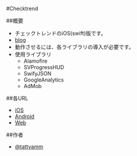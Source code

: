 #Checktrend

##概要
* チェックトレンドのiOS(swift)版です。
* [blog](http://blog.livedoor.jp/tattyamm/archives/5077201.html)
* 動作させるには、各ライブラリの導入が必要です。
* 使用ライブラリ
    * Alamofire
    * SVProgressHUD
    * SwifyJSON
    * GoogleAnalytics
    * AdMob

##各URL
* [iOS](http://itunes.apple.com/jp/app/id397153166?mt=8)
* [Android](https://market.android.com/details?id=jp.tattyamm.android.checktrend)
* [Web](http://tattyamm.github.io/checktrend/menu.html)

##作者
* [@tattyamm](https://twitter.com/tattyamm)

